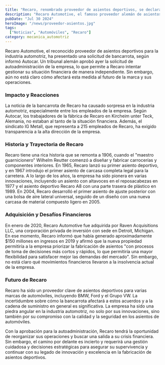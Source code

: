 ```yaml
---
title: "Recaro, renombrado proveedor de asientos deportivos, se declara en bancarrota"
description: "Recaro Automotive, el famoso proveedor alemán de asientos deportivos, ha presentado una solicitud de bancarrota y ha sido aprobado para autoadministración. Esta situación genera incertidumbres sobre el futuro de la marca."
pubDate: "Jul 30 2024"
heroImage: "/news/proveedor-asientos.jpg"
tags:
  ["Noticias", "Automóviles", "Recaro"]
category: mecanica_automotriz
---
```


Recaro Automotive, el reconocido proveedor de asientos deportivos para la industria automotriz, ha presentado una solicitud de bancarrota, según informó Autocar. Un tribunal alemán aprobó ayer la solicitud de autoadministración de la empresa, lo que permite a Recaro intentar gestionar su situación financiera de manera independiente. Sin embargo, aún no está claro cómo afectará esta medida al futuro de la marca y sus operaciones.

### Impacto y Reacciones

La noticia de la bancarrota de Recaro ha causado sorpresa en la industria automotriz, especialmente entre los empleados de la empresa. Según Autocar, los trabajadores de la fábrica de Recaro en Kircheim unter Teck, Alemania, no estaban al tanto de la situación financiera. Además, el sindicato IG Metall, que representa a 215 empleados de Recaro, ha exigido transparencia a la alta dirección de la empresa.

### Historia y Trayectoria de Recaro

Recaro tiene una rica historia que se remonta a 1906, cuando el "maestro guarnicionero" Wilhelm Reutter comenzó a diseñar y fabricar carrocerías y componentes interiores. En 1965, Recaro lanzó su primer asiento deportivo, y en 1967 introdujo el primer asiento de carcasa completa legal para la carretera. A lo largo de los años, la empresa ha sido pionera en varias innovaciones, incluyendo un asiento con altavoces en el reposacabezas en 1977 y el asiento deportivo Recaro A8 con una parte trasera de plástico en 1989. En 2004, Recaro desarrolló el primer asiento de ajuste posterior con una bolsa de aire lateral universal, seguido de un diseño con una nueva carcasa de material compuesto ligero en 2005.

### Adquisición y Desafíos Financieros

En enero de 2020, Recaro Automotive fue adquirida por Raven Acquisitions LLC, una corporación privada de inversión con sede en Detroit, Michigan. En ese momento, Recaro informó que había generado aproximadamente $150 millones en ingresos en 2019 y afirmó que la nueva propiedad permitiría a la empresa priorizar la fabricación de asientos "con procesos de toma de decisiones más cortos y rápidos, lo que permitiría una mayor flexibilidad para satisfacer mejor las demandas del mercado". Sin embargo, no está claro qué movimientos financieros llevaron a la insolvencia actual de la empresa.

### Futuro de Recaro

Recaro ha sido un proveedor clave de asientos deportivos para varias marcas de automóviles, incluyendo BMW, Ford y el Grupo VW. La incertidumbre sobre cómo la bancarrota afectará a estos acuerdos y a la cadena de suministro en general es significativa. La empresa ha sido una piedra angular en la industria automotriz, no solo por sus innovaciones, sino también por su compromiso con la calidad y la seguridad en los asientos de automóviles.

Con la aprobación para la autoadministración, Recaro tendrá la oportunidad de reorganizar sus operaciones y buscar una salida a su crisis financiera. Sin embargo, el camino por delante es incierto y requerirá una gestión cuidadosa y decisiones estratégicas para asegurar su supervivencia y continuar con su legado de innovación y excelencia en la fabricación de asientos deportivos.